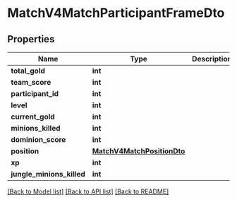 # MatchV4MatchParticipantFrameDto

## Properties
Name | Type | Description | Notes
------------ | ------------- | ------------- | -------------
**total_gold** | **int** |  | [optional] 
**team_score** | **int** |  | [optional] 
**participant_id** | **int** |  | [optional] 
**level** | **int** |  | [optional] 
**current_gold** | **int** |  | [optional] 
**minions_killed** | **int** |  | [optional] 
**dominion_score** | **int** |  | [optional] 
**position** | [**MatchV4MatchPositionDto**](MatchV4MatchPositionDto.md) |  | [optional] 
**xp** | **int** |  | [optional] 
**jungle_minions_killed** | **int** |  | [optional] 

[[Back to Model list]](../README.md#documentation-for-models) [[Back to API list]](../README.md#documentation-for-api-endpoints) [[Back to README]](../README.md)


